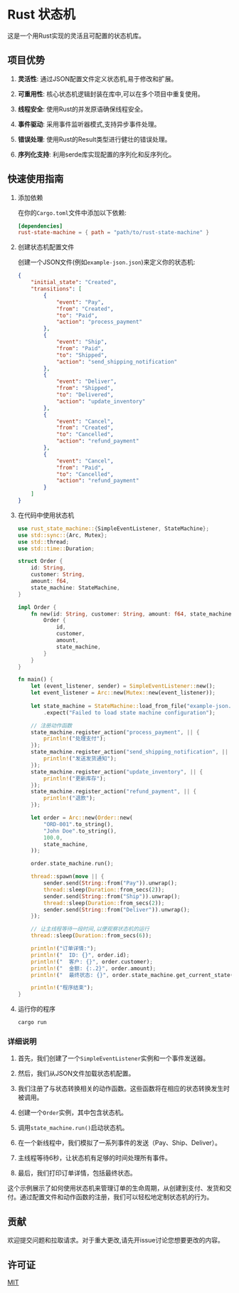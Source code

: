 # Rust 状态机

这是一个用Rust实现的灵活且可配置的状态机库。

## 项目优势

1. **灵活性**: 通过JSON配置文件定义状态机,易于修改和扩展。

2. **可重用性**: 核心状态机逻辑封装在库中,可以在多个项目中重复使用。

3. **线程安全**: 使用Rust的并发原语确保线程安全。

4. **事件驱动**: 采用事件监听器模式,支持异步事件处理。

5. **错误处理**: 使用Rust的Result类型进行健壮的错误处理。

6. **序列化支持**: 利用serde库实现配置的序列化和反序列化。

## 快速使用指南

1. 添加依赖

   在你的`Cargo.toml`文件中添加以下依赖:

   ```toml
   [dependencies]
   rust-state-machine = { path = "path/to/rust-state-machine" }
   ```

2. 创建状态机配置文件

   创建一个JSON文件(例如`example-json.json`)来定义你的状态机:

   ```json
   {
       "initial_state": "Created",
       "transitions": [
           {
               "event": "Pay",
               "from": "Created",
               "to": "Paid",
               "action": "process_payment"
           },
           {
               "event": "Ship",
               "from": "Paid",
               "to": "Shipped",
               "action": "send_shipping_notification"
           },
           {
               "event": "Deliver",
               "from": "Shipped",
               "to": "Delivered",
               "action": "update_inventory"
           },
           {
               "event": "Cancel",
               "from": "Created",
               "to": "Cancelled",
               "action": "refund_payment"
           },
           {
               "event": "Cancel",
               "from": "Paid",
               "to": "Cancelled",
               "action": "refund_payment"
           }
       ]
   }
   ```

3. 在代码中使用状态机

   ```rust
   use rust_state_machine::{SimpleEventListener, StateMachine};
   use std::sync::{Arc, Mutex};
   use std::thread;
   use std::time::Duration;

   struct Order {
       id: String,
       customer: String,
       amount: f64,
       state_machine: StateMachine,
   }

   impl Order {
       fn new(id: String, customer: String, amount: f64, state_machine: StateMachine) -> Self {
           Order {
               id,
               customer,
               amount,
               state_machine,
           }
       }
   }

   fn main() {
       let (event_listener, sender) = SimpleEventListener::new();
       let event_listener = Arc::new(Mutex::new(event_listener));
       
       let state_machine = StateMachine::load_from_file("example-json.json", event_listener.clone())
           .expect("Failed to load state machine configuration");

       // 注册动作函数
       state_machine.register_action("process_payment", || {
           println!("处理支付");
       });
       state_machine.register_action("send_shipping_notification", || {
           println!("发送发货通知");
       });
       state_machine.register_action("update_inventory", || {
           println!("更新库存");
       });
       state_machine.register_action("refund_payment", || {
           println!("退款");
       });

       let order = Arc::new(Order::new(
           "ORD-001".to_string(),
           "John Doe".to_string(),
           100.0,
           state_machine,
       ));

       order.state_machine.run();

       thread::spawn(move || {
           sender.send(String::from("Pay")).unwrap();
           thread::sleep(Duration::from_secs(2));
           sender.send(String::from("Ship")).unwrap();
           thread::sleep(Duration::from_secs(2));
           sender.send(String::from("Deliver")).unwrap();
       });

       // 让主线程等待一段时间,以便观察状态机的运行
       thread::sleep(Duration::from_secs(6));

       println!("订单详情:");
       println!("  ID: {}", order.id);
       println!("  客户: {}", order.customer);
       println!("  金额: {:.2}", order.amount);
       println!("  最终状态: {}", order.state_machine.get_current_state());

       println!("程序结束");
   }
   ```

4. 运行你的程序

   ```
   cargo run
   ```

### 详细说明

1. 首先，我们创建了一个`SimpleEventListener`实例和一个事件发送器。

2. 然后，我们从JSON文件加载状态机配置。

3. 我们注册了与状态转换相关的动作函数。这些函数将在相应的状态转换发生时被调用。

4. 创建一个`Order`实例，其中包含状态机。

5. 调用`state_machine.run()`启动状态机。

6. 在一个新线程中，我们模拟了一系列事件的发送（Pay、Ship、Deliver）。

7. 主线程等待6秒，让状态机有足够的时间处理所有事件。

8. 最后，我们打印订单详情，包括最终状态。

这个示例展示了如何使用状态机来管理订单的生命周期，从创建到支付、发货和交付。通过配置文件和动作函数的注册，我们可以轻松地定制状态机的行为。

## 贡献

欢迎提交问题和拉取请求。对于重大更改,请先开issue讨论您想要更改的内容。

## 许可证

[MIT](https://choosealicense.com/licenses/mit/)
